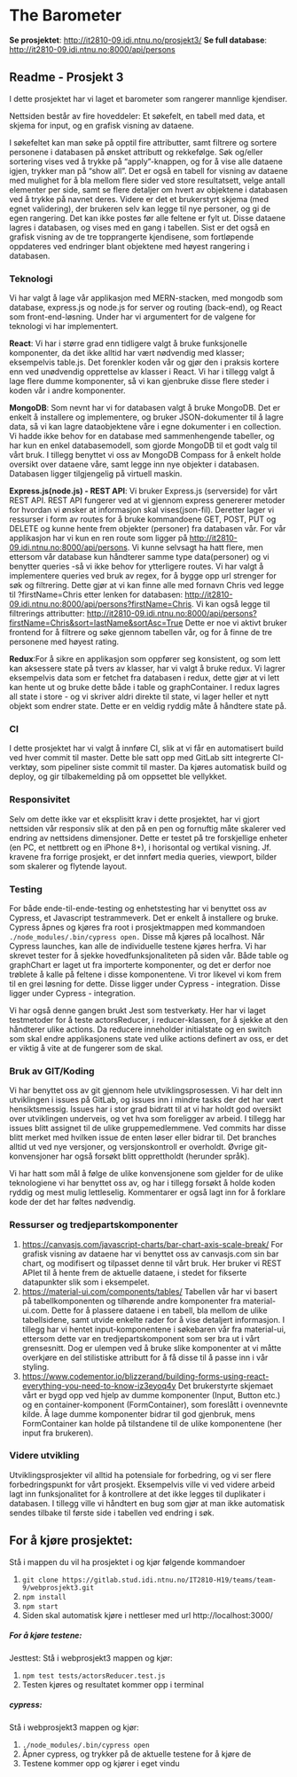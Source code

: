 # The Barometer
**Se prosjektet**: http://it2810-09.idi.ntnu.no/prosjekt3/
**Se full database**: http://it2810-09.idi.ntnu.no:8000/api/persons
## Readme - Prosjekt 3 
I dette prosjektet har vi laget et barometer som rangerer mannlige kjendiser. 

Nettsiden består av fire hoveddeler: Et søkefelt, en tabell med data, et skjema for input, og en grafisk visning av dataene. 

I søkefeltet kan man søke på opptil fire attributter, samt filtrere og sortere personene i databasen på ønsket attributt og rekkefølge. Søk og/eller sortering vises ved å trykke på “apply”-knappen, og for å vise alle dataene igjen, trykker man på “show all”. Det er også en tabell for visning av dataene med mulighet for å bla mellom flere sider ved store resultatsett, velge antall elementer per side, samt se flere detaljer om hvert av objektene i databasen ved å trykke på navnet deres. Videre er det et brukerstyrt skjema (med egnet validering), der brukeren selv kan legge til nye personer, og gi de egen rangering. Det kan ikke postes før alle feltene er fylt ut. Disse dataene lagres i databasen, og vises med en gang i tabellen. Sist er det også en grafisk visning av de tre topprangerte kjendisene, som fortløpende oppdateres ved endringer blant objektene med høyest rangering i databasen.

### Teknologi
Vi har valgt å lage vår applikasjon med MERN-stacken, med mongodb som database, express.js og node.js for server og routing (back-end), og React som front-end-løsning. Under har vi argumentert for de valgene for teknologi vi har implementert. 

**React**: Vi har i større grad enn tidligere valgt å bruke funksjonelle komponenter, da det ikke alltid har vært nødvendig med klasser; eksempelvis table.js. Det forenkler koden vår og gjør den i praksis kortere enn ved unødvendig opprettelse av klasser i React. Vi har i tillegg valgt å lage flere dumme komponenter, så vi kan gjenbruke disse flere steder i koden vår i andre komponenter. 

**MongoDB**: Som nevnt har vi for databasen valgt å bruke MongoDB. Det er enkelt å installere og implementere, og bruker JSON-dokumenter til å lagre data, så vi kan lagre dataobjektene våre i egne dokumenter i en collection. Vi hadde ikke behov for en database med sammenhengende tabeller, og har kun en enkel databasemodell, som gjorde MongoDB til et godt valg til vårt bruk. I tillegg benyttet vi oss av MongoDB Compass for å enkelt holde oversikt over dataene våre, samt legge inn nye objekter i databasen. Databasen ligger tilgjengelig på virtuell maskin.

**Express.js(node.js) - REST API**: Vi bruker Express.js (serverside) for vårt REST API. REST API fungerer ved at vi gjennom express genererer metoder for hvordan vi ønsker at informasjon skal vises(json-fil). Deretter lager vi ressurser i form av routes for å bruke kommandoene GET, POST, PUT og DELETE og kunne hente frem objekter (personer) fra databasen vår. For vår applikasjon har vi kun en ren route som ligger på http://it2810-09.idi.ntnu.no:8000/api/persons. Vi kunne selvsagt ha hatt flere, men ettersom vår database kun håndterer samme type data(personer) og vi benytter queries -så vi ikke behov for ytterligere routes. Vi har valgt å implementere queries ved bruk av regex, for å bygge opp url strenger for søk og filtrering.
Dette gjør at vi kan finne alle med fornavn Chris ved legge til ?firstName=Chris etter lenken for databasen: http://it2810-09.idi.ntnu.no:8000/api/persons?firstName=Chris. Vi kan også legge til filtrerings attributter: http://it2810-09.idi.ntnu.no:8000/api/persons?firstName=Chris&sort=lastName&sortAsc=True
Dette er noe vi aktivt bruker frontend for å filtrere og søke gjennom tabellen vår, og for å finne de tre personene med høyest rating.

**Redux**:For å sikre en applikasjon som oppfører seg konsistent, og som lett kan aksessere state på tvers av klasser, har vi valgt å bruke redux. Vi lagrer eksempelvis data som er fetchet fra databasen i redux, dette gjør at vi lett kan hente ut og bruke dette både i table og graphContainer. I redux lagres all state i store - og vi skriver aldri direkte til state, vi lager heller et nytt objekt som endrer state. Dette er en veldig ryddig måte å håndtere state på.

### CI
I dette prosjektet har vi valgt å innføre CI, slik at vi får en automatisert build ved hver commit til master. Dette ble satt opp med GitLab sitt integrerte CI-verktøy, som pipeliner siste commit til master. Da kjøres automatisk build og deploy, og gir tilbakemelding på om oppsettet ble vellykket. 

### Responsivitet
Selv om dette ikke var et eksplisitt krav i dette prosjektet, har vi gjort nettsiden vår responsiv slik at den på en pen og fornuftig måte skalerer ved endring av nettsidens dimensjoner. Dette er testet på tre forskjellige enheter (en PC, et nettbrett og en iPhone 8+), i horisontal og vertikal visning. Jf. kravene fra forrige prosjekt, er det innført media queries, viewport, bilder som skalerer og flytende layout. 

### Testing
For både ende-til-ende-testing og enhetstesting har vi benyttet oss av Cypress, et Javascript testrammeverk. Det er enkelt å installere og bruke. Cypress åpnes og kjøres fra root i prosjektmappen med kommandoen `./node_modules/.bin/cypress open.` Disse må kjøres på localhost. Når Cypress launches, kan alle de individuelle testene kjøres herfra. Vi har skrevet tester for å sjekke hovedfunksjonaliteten på siden vår. Både table og graphChart er laget ut fra importerte komponenter, og det er derfor noe trøblete å kalle på feltene i disse komponentene. Vi tror likevel vi kom frem til en grei løsning for dette. Disse ligger under Cypress - integration. Disse ligger under Cypress - integration. 

Vi har også denne gangen brukt Jest som testverkøty. Her har vi laget testmetoder for å teste actorsReducer, i reducer-klassen, for å sjekke at den håndterer ulike actions. Da reducere inneholder initialstate og en switch som skal endre applikasjonens state ved ulike actions definert av oss, er det er viktig å vite at de fungerer som de skal. 

### Bruk av GIT/Koding
Vi har benyttet oss av git gjennom hele utviklingsprosessen. Vi har delt inn utviklingen i issues på GitLab, og issues inn i mindre tasks der det har vært hensiktsmessig. Issues har i stor grad bidratt til at vi har holdt god oversikt over utviklingen underveis, og vet hva som foreligger av arbeid. I tillegg har issues blitt assignet til de ulike gruppemedlemmene. Ved commits har disse blitt merket med hvilken issue de enten løser eller bidrar til. Det branches alltid ut ved nye versjoner, og versjonskontroll er overholdt. Øvrige git-konvensjoner har også forsøkt blitt opprettholdt (herunder språk). 

Vi har hatt som mål å følge de ulike konvensjonene som gjelder for de ulike teknologiene vi har benyttet oss av, og har i tillegg forsøkt å holde koden ryddig og mest mulig lettleselig. Kommentarer er også lagt inn for å forklare kode der det har føltes nødvendig. 

### Ressurser og tredjepartskomponenter
1. https://canvasjs.com/javascript-charts/bar-chart-axis-scale-break/  For grafisk visning av dataene har vi benyttet oss av canvasjs.com sin bar chart, og modifisert og tilpasset denne til vårt bruk. Her bruker vi REST APIet til å hente frem de aktuelle dataene, i stedet for fikserte datapunkter slik som i eksempelet. 
2. https://material-ui.com/components/tables/  Tabellen vår har vi basert på tabellkomponenten og tilhørende andre komponenter fra material-ui.com. Dette for å plassere dataene i en tabell, bla mellom de ulike tabellsidene, samt utvide enkelte rader for å vise detaljert informasjon. I tillegg har vi hentet input-komponentene i søkebaren vår fra material-ui, ettersom dette var en tredjepartskomponent som ser bra ut i vårt grensesnitt. Dog er ulempen ved å bruke slike komponenter at vi måtte overkjøre en del stilistiske attributt for å få disse til å passe inn i vår styling. 
3. https://www.codementor.io/blizzerand/building-forms-using-react-everything-you-need-to-know-iz3eyoq4y  Det brukerstyrte skjemaet vårt er bygd opp ved hjelp av dumme komponenter (Input, Button etc.) og en container-komponent (FormContainer), som foreslått i ovennevnte kilde. Å lage dumme komponenter bidrar til god gjenbruk, mens FormContainer kan holde på tilstandene til de ulike komponentene (her input fra brukeren). 


### Videre utvikling
Utviklingsprosjekter vil alltid ha potensiale for forbedring, og vi ser flere forbedringspunkt for vårt prosjekt. Eksempelvis ville vi ved videre arbeid lagt inn funksjonalitet for å kontrollere at det ikke legges til duplikater i databasen. I tillegg ville vi håndtert en bug som gjør at man ikke automatisk sendes tilbake til første side i tabellen ved endring i søk. 



## For å kjøre prosjektet:
Stå i mappen du vil ha prosjektet i og kjør følgende kommandoer
1. `git clone https://gitlab.stud.idi.ntnu.no/IT2810-H19/teams/team-9/webprosjekt3.git`
2. `npm install`
3. `npm start`
3. Siden skal automatisk kjøre i nettleser med url http://localhost:3000/ 


##### For å kjøre testene:
Jesttest:
Stå i webprosjekt3 mappen og kjør:
1. `npm test tests/actorsReducer.test.js `
2. Testen kjøres og resultatet kommer opp i terminal

##### cypress:
Stå i webprosjekt3 mappen og kjør:
1. `./node_modules/.bin/cypress open`
2. Åpner cypress, og trykker på de aktuelle testene for å kjøre de
3. Testene kommer opp og kjører i eget vindu

